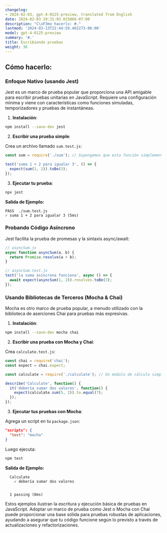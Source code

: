 ```yaml
---
changelog:
- 2024-02-03, gpt-4-0125-preview, translated from English
date: 2024-02-03 19:31:03.015066-07:00
description: "C\xF3mo hacerlo: #."
lastmod: '2024-03-13T22:44:59.462273-06:00'
model: gpt-4-0125-preview
summary: '#.'
title: Escribiendo pruebas
weight: 36
---
```


## Cómo hacerlo:


### Enfoque Nativo (usando Jest)
Jest es un marco de prueba popular que proporciona una API amigable para escribir pruebas unitarias en JavaScript. Requiere una configuración mínima y viene con características como funciones simuladas, temporizadores y pruebas de instantáneas.

1. **Instalación**:

```bash
npm install --save-dev jest
```

2. **Escribir una prueba simple**:

Crea un archivo llamado `sum.test.js`:

```javascript
const sum = require('./sum'); // Supongamos que esta función simplemente suma dos números

test('suma 1 + 2 para igualar 3', () => {
  expect(sum(1, 2)).toBe(3);
});
```

3. **Ejecutar tu prueba**:

```bash
npx jest
```

**Salida de Ejemplo:**

```plaintext
PASS  ./sum.test.js
✓ suma 1 + 2 para igualar 3 (5ms)
```

### Probando Código Asíncrono
Jest facilita la prueba de promesas y la sintaxis async/await:

```javascript
// asyncSum.js
async function asyncSum(a, b) {
  return Promise.resolve(a + b);
}

// asyncSum.test.js
test('la suma asíncrona funciona', async () => {
  await expect(asyncSum(1, 2)).resolves.toBe(3);
});

```

### Usando Bibliotecas de Terceros (Mocha & Chai)
Mocha es otro marco de prueba popular, a menudo utilizado con la biblioteca de aserciones Chai para pruebas más expresivas.

1. **Instalación**:

```bash
npm install --save-dev mocha chai
```

2. **Escribir una prueba con Mocha y Chai**:

Crea `calculate.test.js`:

```javascript
const chai = require('chai');
const expect = chai.expect;

const calculate = require('./calculate'); // Un módulo de cálculo simple

describe('Calculate', function() {
  it('debería sumar dos valores', function() {
    expect(calculate.sum(5, 2)).to.equal(7);
  });
});
```

3. **Ejecutar tus pruebas con Mocha**:

Agrega un script en tu `package.json`:

```json
"scripts": {
  "test": "mocha"
}
```

Luego ejecuta:

```bash
npm test
```

**Salida de Ejemplo:**

```plaintext
  Calculate
    ✓ debería sumar dos valores


  1 passing (8ms)
```

Estos ejemplos ilustran la escritura y ejecución básica de pruebas en JavaScript. Adoptar un marco de prueba como Jest o Mocha con Chai puede proporcionar una base sólida para pruebas robustas de aplicaciones, ayudando a asegurar que tu código funcione según lo previsto a través de actualizaciones y refactorizaciones.
